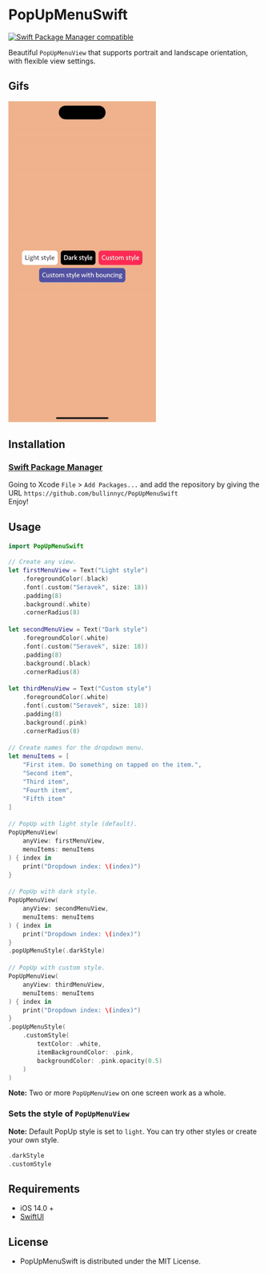 # PopUpMenuSwift

[![Swift Package Manager compatible](https://img.shields.io/badge/SPM-compatible-brightgreen.svg)](https://github.com/apple/swift-package-manager)

Beautiful `PopUpMenuView` that supports portrait and landscape orientation, with flexible view settings.

## Gifs
![](./demo.gif)

## Installation
### [Swift Package Manager](https://swift.org/package-manager/)

Going to Xcode `File` > `Add Packages...` and add the repository by giving the URL `https://github.com/bullinnyc/PopUpMenuSwift`  
Enjoy!

## Usage

```swift
import PopUpMenuSwift
```

```swift
// Create any view.
let firstMenuView = Text("Light style")
    .foregroundColor(.black)
    .font(.custom("Seravek", size: 18))
    .padding(8)
    .background(.white)
    .cornerRadius(8)
    
let secondMenuView = Text("Dark style")
    .foregroundColor(.white)
    .font(.custom("Seravek", size: 18))
    .padding(8)
    .background(.black)
    .cornerRadius(8)
    
let thirdMenuView = Text("Custom style")
    .foregroundColor(.white)
    .font(.custom("Seravek", size: 18))
    .padding(8)
    .background(.pink)
    .cornerRadius(8)

// Create names for the dropdown menu.
let menuItems = [
    "First item. Do something on tapped on the item.",
    "Second item",
    "Third item",
    "Fourth item",
    "Fifth item"
]

// PopUp with light style (default).
PopUpMenuView(
    anyView: firstMenuView,
    menuItems: menuItems
) { index in
    print("Dropdown index: \(index)")
}

// PopUp with dark style.
PopUpMenuView(
    anyView: secondMenuView,
    menuItems: menuItems
) { index in
    print("Dropdown index: \(index)")
}
.popUpMenuStyle(.darkStyle)

// PopUp with custom style.
PopUpMenuView(
    anyView: thirdMenuView,
    menuItems: menuItems
) { index in
    print("Dropdown index: \(index)")
}
.popUpMenuStyle(
    .customStyle(
        textColor: .white,
        itemBackgroundColor: .pink,
        backgroundColor: .pink.opacity(0.5)
    )
)
```
**Note:** Two or more `PopUpMenuView` on one screen work as a whole.

### Sets the style of `PopUpMenuView`
**Note:** Default PopUp style is set to `light`. You can try other styles or create your own style.

```swift
.darkStyle
.customStyle
```

## Requirements
- iOS 14.0 +
- [SwiftUI](https://developer.apple.com/xcode/swiftui/)

## License
- PopUpMenuSwift is distributed under the MIT License.
